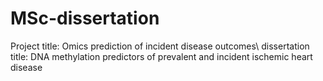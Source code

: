# MSc-dissertation
Project title: Omics prediction of incident disease outcomes\\
dissertation title: DNA methylation predictors of prevalent and incident ischemic heart disease
